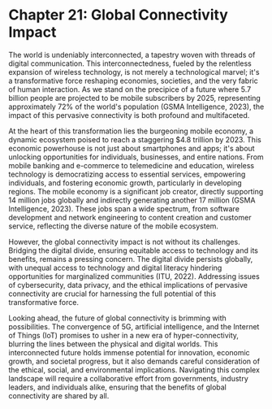 # Chapter 21: Global Connectivity Impact

The world is undeniably interconnected, a tapestry woven with threads of digital communication. This interconnectedness, fueled by the relentless expansion of wireless technology, is not merely a technological marvel; it's a transformative force reshaping economies, societies, and the very fabric of human interaction. As we stand on the precipice of a future where 5.7 billion people are projected to be mobile subscribers by 2025, representing approximately 72% of the world's population (GSMA Intelligence, 2023), the impact of this pervasive connectivity is both profound and multifaceted.

At the heart of this transformation lies the burgeoning mobile economy, a dynamic ecosystem poised to reach a staggering $4.8 trillion by 2023. This economic powerhouse is not just about smartphones and apps; it's about unlocking opportunities for individuals, businesses, and entire nations. From mobile banking and e-commerce to telemedicine and education, wireless technology is democratizing access to essential services, empowering individuals, and fostering economic growth, particularly in developing regions.  The mobile economy is a significant job creator, directly supporting 14 million jobs globally and indirectly generating another 17 million (GSMA Intelligence, 2023). These jobs span a wide spectrum, from software development and network engineering to content creation and customer service, reflecting the diverse nature of the mobile ecosystem.

However, the global connectivity impact is not without its challenges. Bridging the digital divide, ensuring equitable access to technology and its benefits, remains a pressing concern. The digital divide persists globally, with unequal access to technology and digital literacy hindering opportunities for marginalized communities (ITU, 2022). Addressing issues of cybersecurity, data privacy, and the ethical implications of pervasive connectivity are crucial for harnessing the full potential of this transformative force.  

Looking ahead, the future of global connectivity is brimming with possibilities. The convergence of 5G, artificial intelligence, and the Internet of Things (IoT) promises to usher in a new era of hyper-connectivity, blurring the lines between the physical and digital worlds. This interconnected future holds immense potential for innovation, economic growth, and societal progress, but it also demands careful consideration of the ethical, social, and environmental implications. Navigating this complex landscape will require a collaborative effort from governments, industry leaders, and individuals alike, ensuring that the benefits of global connectivity are shared by all.